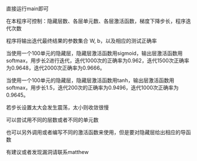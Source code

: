  直接运行main即可
 
 在本程序可控制：隐藏层数、各层单元数、各层激活函数，梯度下降步长，程序迭代次数
 
 程序将输出迭代最终结果的参数集合 W, b，以及相应的测试正确率
 
 当使用一个100单元的隐藏层，隐藏层激活函数用sigmoid，输出层激活函数用softmax，用步长2进行迭代，迭代1000次的正确率为0.962，迭代1500次正确率为0.9648，迭代2000次正确率为0.9666。

 当使用一个100单元的隐藏层，隐藏层激活函数用tanh，输出层激活函数用softmax，用步长1.5，迭代200次的正确率为0.9496，迭代1000次正确率为0.9645。


 若步长设置太大会发生震荡，太小则收敛很慢

 可以尝试用不同的层数或者不同的单元数
 
 也可以另外调用或者编写不同的激活函数来使用，但是要对隐藏层给出相应的导函数

 有建议或者发现漏洞请联系matthew